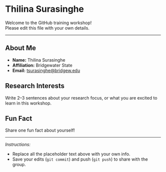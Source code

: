 # Thilina Surasinghe

Welcome to the GitHub training workshop!  
Please edit this file with your own details.

---

## About Me
- **Name:** Thilina Surasinghe  
- **Affiliation:** Bridgewater State
- **Email:** tsurasinghe@bridgew.edu  

## Research Interests
Write 2–3 sentences about your research focus, or what you are excited to learn in this workshop.  

## Fun Fact
Share one fun fact about yourself!  

---

*Instructions:*  
- Replace all the placeholder text above with your own info.  
- Save your edits (`git commit`) and push (`git push`) to share with the group.  
